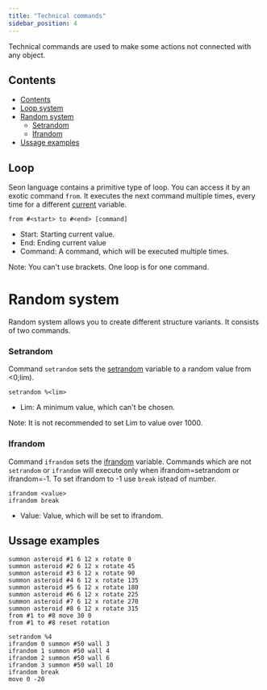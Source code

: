 ```yaml
---
title: "Technical commands"
sidebar_position: 4
---
```


Technical commands are used to make some actions not connected with any object.

## Contents

- [Contents](#contents)
- [Loop system](#loop-system)
- [Random system](#random-system)
  - [Setrandom](#setrandom)
  - [Ifrandom](#ifrandom)
- [Ussage examples](#ussage-examples)

## Loop

Seon language contains a primitive type of loop. You can access it by
an exotic command `from`. It executes the next command multiple times, every time for
a different [current](./SeonLanguage/#interpreter-variables) variable.

```text showLineNumbers
from #<start> to #<end> [command]
```

- Start: Starting current value.
- End: Ending current value
- Command: A command, which will be executed multiple times.

Note: You can't use brackets. One loop is for one command.


# Random system

Random system allows you to create different structure variants.
It consists of two commands.

### Setrandom

Command `setrandom` sets the [setrandom](./SeonLanguage/#interpreter-variables) variable
to a random value from <0;lim).

```text showLineNumbers
setrandom %<lim>
```

- Lim: A minimum value, which can't be chosen.

Note: It is not recommended to set Lim to value over 1000.

### Ifrandom

Command `ifrandom` sets the [ifrandom](./SeonLanguage/#interpreter-variables) variable.
Commands which are not `setrandom` or `ifrandom` will execute only when ifrandom=setrandom or ifrandom=-1.
To set ifrandom to -1 use `break` istead of number.

```text showLineNumbers
ifrandom <value>
ifrandom break
```

- Value: Value, which will be set to ifrandom.

## Ussage examples

```text showLineNumbers
summon asteroid #1 6 12 x rotate 0
summon asteroid #2 6 12 x rotate 45
summon asteroid #3 6 12 x rotate 90
summon asteroid #4 6 12 x rotate 135
summon asteroid #5 6 12 x rotate 180
summon asteroid #6 6 12 x rotate 225
summon asteroid #7 6 12 x rotate 270
summon asteroid #8 6 12 x rotate 315
from #1 to #8 move 30 0
from #1 to #8 reset rotation

setrandom %4
ifrandom 0 summon #50 wall 3
ifrandom 1 summon #50 wall 4
ifrandom 2 summon #50 wall 6
ifrandom 3 summon #50 wall 10
ifrandom break
move 0 -20
```
